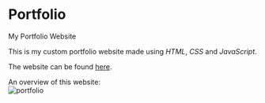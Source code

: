 # Portfolio
 My Portfolio Website

This is my custom portfolio website made using _HTML_, _CSS_ and _JavaScript_.

The website can be found [here](https://m-enesyilmaz.github.io/).

An overview of this website: <br>
![portfolio](./img/mac.png)


